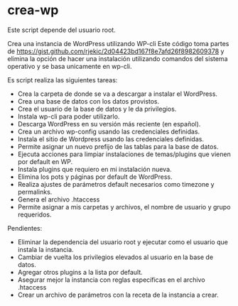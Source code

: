# crea-wp

Este script depende del usuario root.

Crea una instancia de WordPress utilizando WP-cli
Este código toma partes de https://gist.github.com/rjekic/2d04423bd167f8e7afd26f8982609378 y elimina la opción de hacer una instalación utilizando comandos del sistema operativo y se basa unicamente en wp-cli.

Es script realiza las siguientes tareas:

- Crea la carpeta de donde se va a descargar a instalar el WordPress.
- Crea una base de datos con los datos provistos.
- Crea el usuario de la base de datos y le da privilegios.
- Instala wp-cli para poder utilizarlo.
- Descarga WordPress en su versión más reciente (en español).
- Crea un archivo wp-config usando las credenciales definidas.
- Instala el sitio de Wordpress usando las credenciales definidas.
- Permite asignar un nuevo prefijo de las tablas para la base de datos.
- Ejecuta acciones para limpiar instalaciones de temas/plugins que vienen por default en WP.
- Instala plugins que requiero en mi instalación nueva.
- Elimina los pots y páginas por default de WordPress.
- Realiza ajustes de parámetros default necesarios como timezone y permalinks.
- Genera el archivo .htaccess
- Permite asignar a mis carpetas y archivos, el nombre de usuario y grupo requeridos.


Pendientes:
- Eliminar la dependencia del usuario root y ejecutar como el usuario que instala la instancia.
- Cambiar de vuelta los privilegios elevados al usuario en la base de datos.
- Agregar otros plugins a la lista por default.
- Asegurar mejor la instancia con reglas específicas en el archivo .htaccess
- Crear un archivo de parámetros con la receta de la instancia a crear.
